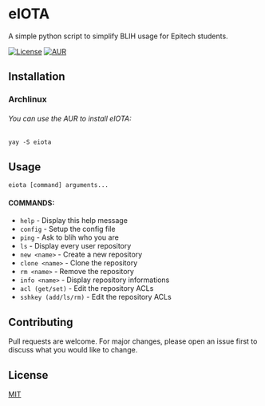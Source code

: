 # eIOTA
A simple python script to simplify BLIH usage for Epitech students.

[![License](https://img.shields.io/github/license/mrCaelum/eiota)](http://badges.mit-license.org)
[![AUR](https://img.shields.io/aur/version/eiota)](https://aur.archlinux.org/packages/eiota/)

## Installation

### Archlinux

###### You can use the AUR to install eIOTA:
```
yay -S eiota
```

## Usage

```
eiota [command] arguments...
```

#### COMMANDS:
- `help`               - Display this help message
- `config`              - Setup the config file
- `ping`               - Ask to blih who you are
- `ls`                 - Display every user repository
- `new <name>`         - Create a new repository
- `clone <name>`       - Clone the repository
- `rm <name>`          - Remove the repository
- `info <name>`        - Display repository informations
- `acl (get/set)`      - Edit the repository ACLs
- `sshkey (add/ls/rm)` - Edit the repository ACLs

## Contributing
Pull requests are welcome. For major changes, please open an issue first to discuss what you would like to change.

## License
[MIT](https://choosealicense.com/licenses/mit/)

